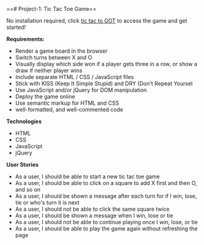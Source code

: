 ==# Project-1:  Tic Tac Toe Game==

No installation required, click [tic tac to GOT](https://eman-sh.github.io/Project-1-Tic-Tac-Toe/) to access the game and get started!

**Requirements:**
* Render a game board in the browser
* Switch turns between X and O 
* Visually display which side won if a player gets three in a row, or show a draw if neither player wins
* Include separate HTML / CSS / JavaScript files
* Stick with KISS (Keep It Simple Stupid) and DRY (Don't Repeat Yoursel
* Use JavaScript and/or jQuery for DOM manipulation
* Deploy the game online
* Use semantic markup for HTML and CSS
* well-formatted, and well-commented code

**Technologies** 
* HTML
* CSS
* JavaScript
* jQuery

**User Stories** 
* As a user, I should be able to start a new tic tac toe game
* As a user, I should be able to click on a square to add X first and then O, and so on
* As a user, I should be shown a message after each turn for if I win, lose, tie or who's turn it is next
* As a user, I should not be able to click the same square twice
* As a user, I should be shown a message when I win, lose or tie
* As a user, I should not be able to continue playing once I win, lose, or tie
* As a user, I should be able to play the game again without refreshing the page
